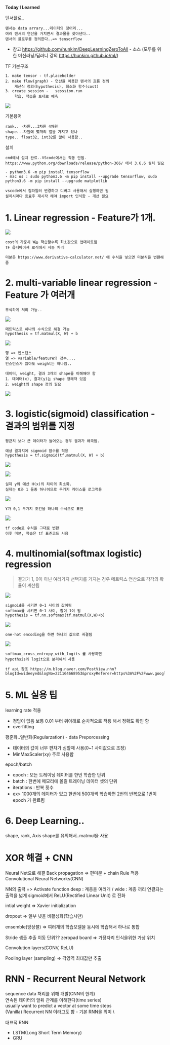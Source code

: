 
**Today I Learned**

텐서플로..

    텐서는 data arrary...데이터의 덩어리...
    여러 텐서의 연산을 거치면서 결과물을 찾아낸다..
    텐서의 플로우를 정의한다..=> tensorflow

* 참고
https://github.com/hunkim/DeepLearningZeroToAll - 소스 
(모두를 위한 머신러닝/딥러니 강의 https://hunkim.github.io/ml/)


TF 기본구조 

    1. make tensor - tf.placeholder
    2. make flow(graph) - 연산을 이용한 텐서의 흐름 정의
        계산식 정의(hypothesis), 최소화 함수(cost)
    3. create session -   sesssion.run
        학습, 학습을 토대로 예측

![](./IMG/01_base.PNG)

기본용어

    rank.. -차원...3차원 4차원
    shape..-차원에 몇개의 열을 가지고 있나
    type.. float32, int32를 많이 사용함.. 

설치 

    cmd에서 설치 완료..VScode에서는 작동 안됨.
    https://www.python.org/downloads/release/python-366/ 에서 3.6.6 설치 필요

    - python3.6 -m pip install tensorflow
    - mac os : sudo python3.6 -m pip install --upgrade tensorflow, sudo python3.6 -m pip install --upgrade matplotlib

    vscode에서 컴파일러 변경하고 디버그 사용해서 실행하면 됨
    설치시마다 종료후 재시작 해야 import 인식함 - 개선 필요


# 1. Linear regression - Feature가 1개.

![](./IMG/02_linear_regression_cost.PNG)

    cost의 가중치 W는 학습할수록 최소값으로 업데이트됨
    TF 옵티마이져 로직에서 자동 처리

    미분은 https://www.derivative-calculator.net/ 에 수식을 넣으면 미분식을 변환해 줌

# 2. multi-variable linear regression - Feature 가 여러개

    무식하게 처리 가능..

![](./IMG/03_multi_vars.jpg)
 
    메트릭스로 하나의 수식으로 해결 가능 
    hypothesis = tf.matmul(X, W) + b

![](./IMG/04_matrix.jpg)

    행 => 인스턴스 
    열 => variable/feature의 갯수....
    인스턴스가 많아도 weight는 하나임..

    데이터, weight, 결과 3개의 shape를 이해해야 함
    1. 데이터(x), 결과(y)는 shape 정해져 있음
    2. weight의 shape 정의 필요

![](./IMG/05_01_weight_shape.JPG)

# 3. logistic(sigmoid) classification - 결과의 범위를 지정

    평균치 보다 큰 데이터가 들어오는 경우 결과가 왜곡됨.

    예상 결과치에 sigmoid 함수를 적용
    hypothesis = tf.sigmoid(tf.matmul(X, W) + b)
    

![](./IMG/06_sigmoid(matrix).JPG) 

![](./IMG/07_min_cost.JPG) 


    실제 y와 예산 H(x)의 차이의 최소화.
    실제는 0과 1 둘중 하나이므로 두가지 케이스를 로그적용

![](./IMG/08_cost_final.JPG) 

    Y가 0,1 두가지 조건을 하나의 수식으로 표현

![](./IMG/09_final_tf.JPG)

    tf code로 수식을 그대로 변환
    이후 미분, 학습은 tf 표준코드 사용

# 4. multinomial(softmax logistic) regression

>결과가 1, 0이 아닌 여러가지 선택지를 가지는 경우
메트릭스 연산으로 각각의 확율이 계산됨

![](./IMG/10_softmax_01.JPG)    

    sigmoid를 시키면 0~1 사이의 값이됨
    softmax를 시키면 0~1 사이, 합이 1이 됨
    hypothesis = tf.nn.softmax(tf.matmul(X,W)+b)

![](./IMG/10_softmax_02.JPG)    

    one-hot encoding을 하면 하나의 값으로 귀결됨

![](./IMG/10_softmax_03.JPG)  

    softmax_cross_entropy_with_logits 를 사용하면
    hypothsis와 logit으로 분리해서 사용

    tf api 참조 https://m.blog.naver.com/PostView.nhn?blogId=wideeyed&logNo=221164668953&proxyReferer=https%3A%2F%2Fwww.google.com%2F


# 5. ML 실용 팁

learning rate 적용
- 정답이 없음 보통 0.01 부터 위아래로 순차적으로 적용 해서 정확도 확인 함
- overfitting

평준화..일반화(Regularzation) - data Preporcessing
- 데이터의 값이 너무 편차가 심할때 사용(0~1 사이값으로 조정)
- MinMaxScaler(xy) 주로 사용함

epoch/batch
- epoch : 모든 트레이닝 데이터를 한번 학습한 단위
- batch : 한번에 메모리에 올릴 트레이닝 데이터 셋의 단위
- iterations : 반복 횟수
- ex> 1000개의 데이터가 있고 한번에 500개씩 학습하면 2번의 반복으로 1번이 epoch 가 완료됨


# 6. Deep Learning..

shape, rank, Axis
shape를 유의해서..matmul을 사용


# XOR 해결 + CNN

Neural Net으로 해결 
Back propagation => 편미분 + chain Rule 적용
Convolutional Neural Networks(CNN)

NN의 출력 => Activate function
deep : 계층을 여러개 / wide : 계층 끼리 연결되는 출력을 넓게
sigmoid에서 ReLU(Rectified Linear Unit) 로 진화

intial weight => Xavier initialization

dropout => 일부 넷을 비활성화(학습시만)

ensemble(앙상블) => 여러개의 학습모델을 동시에 학습해서 하나로 통합

Stride 샘츨 추출 이동 단위??
zeropad board => 가장자리 인식을위한 가상 위치

Convolution layers(CONV, ReLU) 

Pooling layer (sampling) => 각영역 최대값만 추출

# RNN - Recurrent Neural Network

sequence data 처리를 위해 개발(CNN의 한계) \
연속된 데이터의 앞뒤 관계를 이해한다(time series)\
usually want to predict a vector at some time steps \
(Vanilla) Recurrent NN 이라고도 함 - 기본 RNN을  의미 \

대표적 RNN 
- LSTM(Long Short Term Memory) 
- GRU















